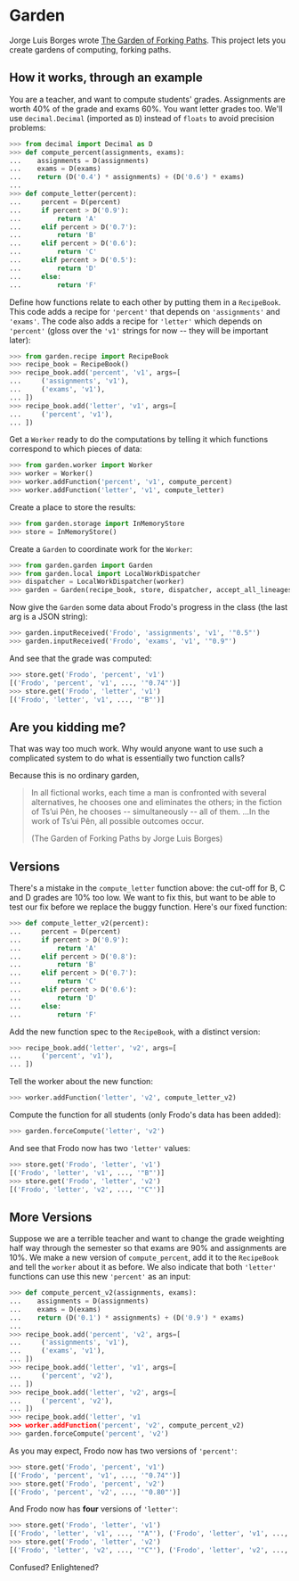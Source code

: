 Garden
======

Jorge Luis Borges wrote
[The Garden of Forking Paths](http://www.coldbacon.com/writing/borges-garden.html).
This project lets you create gardens of computing, forking paths.


How it works, through an example
--------------------------------

You are a teacher, and want to compute students' grades.  Assignments are worth
40% of the grade and exams 60%.  You want letter grades too.  We'll use
`decimal.Decimal` (imported as `D`) instead of `floats` to avoid precision problems:

```python
>>> from decimal import Decimal as D
>>> def compute_percent(assignments, exams):
...    assignments = D(assignments)
...    exams = D(exams)
...    return (D('0.4') * assignments) + (D('0.6') * exams)
...
>>> def compute_letter(percent):
...     percent = D(percent)
...     if percent > D('0.9'):
...         return 'A'
...     elif percent > D('0.7'):
...         return 'B'
...     elif percent > D('0.6'):
...         return 'C'
...     elif percent > D('0.5'):
...         return 'D'
...     else:
...         return 'F'
```

Define how functions relate to each other by putting them in a `RecipeBook`.
This code adds a recipe for `'percent'` that depends on
`'assignments'` and `'exams'`.  The code also adds a recipe for
`'letter'` which depends on `'percent'` (gloss over the `'v1'`
strings for now -- they will be important later):

```python
>>> from garden.recipe import RecipeBook
>>> recipe_book = RecipeBook()
>>> recipe_book.add('percent', 'v1', args=[
...     ('assignments', 'v1'),
...     ('exams', 'v1'),
... ])
>>> recipe_book.add('letter', 'v1', args=[
...     ('percent', 'v1'),
... ])
```


Get a `Worker` ready to do the computations by telling it which functions
correspond to which pieces of data:

```python
>>> from garden.worker import Worker
>>> worker = Worker()
>>> worker.addFunction('percent', 'v1', compute_percent)
>>> worker.addFunction('letter', 'v1', compute_letter)
```

Create a place to store the results:

```python
>>> from garden.storage import InMemoryStore
>>> store = InMemoryStore()
```

Create a `Garden` to coordinate work for the `Worker`:

```python
>>> from garden.garden import Garden
>>> from garden.local import LocalWorkDispatcher
>>> dispatcher = LocalWorkDispatcher(worker)
>>> garden = Garden(recipe_book, store, dispatcher, accept_all_lineages=True)
```

Now give the `Garden` some data about Frodo's progress in the class (the last
arg is a JSON string):

```python
>>> garden.inputReceived('Frodo', 'assignments', 'v1', '"0.5"')
>>> garden.inputReceived('Frodo', 'exams', 'v1', '"0.9"')
```

And see that the grade was computed:

```python
>>> store.get('Frodo', 'percent', 'v1')
[('Frodo', 'percent', 'v1', ..., '"0.74"')]
>>> store.get('Frodo', 'letter', 'v1')
[('Frodo', 'letter', 'v1', ..., '"B"')]
```

Are you kidding me?
-------------------

That was way too much work.  Why would anyone want to use such a complicated
system to do what is essentially two function calls?

Because this is no ordinary garden,

> In all fictional works, each time a man is confronted with several
> alternatives, he chooses one and eliminates the others; in the fiction of
> Ts’ui Pên, he chooses -- simultaneously -- all of them. ...In the work of
> Ts’ui Pên, all possible outcomes occur.
> 
> (The Garden of Forking Paths by Jorge Luis Borges)

Versions
--------

There's a mistake in the `compute_letter` function above: the cut-off for
B, C and D grades are 10% too low.  We want to fix this, but want to be able to
test our fix before we replace the buggy function.  Here's our fixed function:

```python
>>> def compute_letter_v2(percent):
...     percent = D(percent)
...     if percent > D('0.9'):
...         return 'A'
...     elif percent > D('0.8'):
...         return 'B'
...     elif percent > D('0.7'):
...         return 'C'
...     elif percent > D('0.6'):
...         return 'D'
...     else:
...         return 'F'
```

Add the new function spec to the `RecipeBook`, with a distinct version:

```python
>>> recipe_book.add('letter', 'v2', args=[
...     ('percent', 'v1'),
... ])
```

Tell the worker about the new function:

```python
>>> worker.addFunction('letter', 'v2', compute_letter_v2)
```

Compute the function for all students (only Frodo's data has been added):

```python
>>> garden.forceCompute('letter', 'v2')
```

And see that Frodo now has two `'letter'` values:

```python
>>> store.get('Frodo', 'letter', 'v1')
[('Frodo', 'letter', 'v1', ..., '"B"')]
>>> store.get('Frodo', 'letter', 'v2')
[('Frodo', 'letter', 'v2', ..., '"C"')]
```

More Versions
-------------

Suppose we are a terrible teacher and want to change the grade weighting
half way through the semester so that exams are 90% and assignments are 10%.
We make a new version of `compute_percent`, add it to the `RecipeBook`
and tell the `worker` about it as before.  We also indicate that both
`'letter'` functions can use this new `'percent'` as an input:

```python
>>> def compute_percent_v2(assignments, exams):
...    assignments = D(assignments)
...    exams = D(exams)
...    return (D('0.1') * assignments) + (D('0.9') * exams)
...
>>> recipe_book.add('percent', 'v2', args=[
...     ('assignments', 'v1'),
...     ('exams', 'v1'),
... ])
>>> recipe_book.add('letter', 'v1', args=[
...     ('percent', 'v2'),
... ])
>>> recipe_book.add('letter', 'v2', args=[
...     ('percent', 'v2'),
... ])
>>> recipe_book.add('letter', 'v1
>>> worker.addFunction('percent', 'v2', compute_percent_v2)
>>> garden.forceCompute('percent', 'v2')
```

As you may expect, Frodo now has two versions of `'percent'`:

```python
>>> store.get('Frodo', 'percent', 'v1')
[('Frodo', 'percent', 'v1', ..., '"0.74"')]
>>> store.get('Frodo', 'percent', 'v2')
[('Frodo', 'percent', 'v2', ..., '"0.80"')]
```

And Frodo now has **four** versions of `'letter'`:

```python
>>> store.get('Frodo', 'letter', 'v1')
[('Frodo', 'letter', 'v1', ..., '"A"'), ('Frodo', 'letter', 'v1', ..., '"B"')]
>>> store.get('Frodo', 'letter', 'v2')
[('Frodo', 'letter', 'v2', ..., '"C"'), ('Frodo', 'letter', 'v2', ..., '"D"')]
```

Confused?  Enlightened?